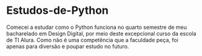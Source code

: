 # Estudos-de-Python

Comecei a estudar como o Python funciona no quarto semestre de meu bacharelado em Design Digital, por meio deste excepcional curso da escola de TI Alura.
Como não é uma competência que a faculdade peça, foi apenas para diversão e poupar estudo no futuro.